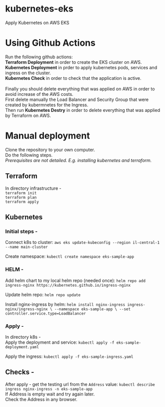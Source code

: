 # kubernetes-eks
Apply Kubernetes on AWS EKS

# Using Github Actions
Run the following github actions: <br>
**Terraform Deployment** in order to create the EKS cluster on AWS. <br>
**Kubernetes Deployment** in prder to apply kubernetes pods, services and ingress on the cluster. <br>
**Kubernetes Check** in order to check that the application is active. <br>
<br>
Finally you should delete everything that was applied on AWS in order to avoid increase of the AWS costs. <br>
First delete manually the Load Balancer and Security Group that were created by kubermnetes for the Ingress. <br>
Then run **Kubernetes Destry** in order to delete everything that was applied by Terraform on AWS. <br>

# Manual deployment
Clone the repository to your own computer. <br>
Do the following steps. <br>
*Prerequisites are not detailed. E.g. installing kubernetes and terraform.*

## Terraform
In directory infrastructure - <br>
`terraform init` <br>
`terraform plan` <br>
`terraform apply` <br>

## Kubernetes

### Initial steps - 

Connect k8s to cluster:
`aws eks update-kubeconfig --region il-central-1 --name main-cluster`

Create namespace:
`kubectl create namespace eks-sample-app`



### HELM -

Add helm chart to my local helm repo (needed once):
`helm repo add ingress-nginx https://kubernetes.github.io/ingress-nginx`

Update helm repo:
`helm repo update`

Install nginx-ingress by helm:
`helm install nginx-ingress ingress-nginx/ingress-nginx \
--namespace eks-sample-app \
--set controller.service.type=LoadBalancer`

### Apply - 

In directory k8s - <br>
Apply the deployment and service:
`kubectl apply -f eks-sample-deployment.yaml`

Apply the ingress:
`kubectl apply -f eks-sample-ingress.yaml`

## Checks - 

After apply - get the testing url from the `Address` value: `kubectl describe ingress nginx-ingress -n eks-sample-app`<br>
If Address is empty wait and try again later.<br>
Check the Address in any browser.

